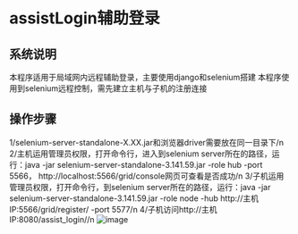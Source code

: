 # assistLogin辅助登录
## 系统说明
本程序适用于局域网内远程辅助登录，主要使用django和selenium搭建
本程序使用到selenium远程控制，需先建立主机与子机的注册连接
## 操作步骤
1/selenium-server-standalone-X.XX.jar和浏览器driver需要放在同一目录下/n
2/主机运用管理员权限，打开命令行，进入到selenium server所在的路径，运行：java -jar selenium-server-standalone-3.141.59.jar -role hub -port 5566，
http://localhost:5566/grid/console网页可查看是否成功/n
3/子机运用管理员权限，打开命令行，到selenium server所在的路径，运行：java -jar selenium-server-standalone-3.141.59.jar -role node -hub http://主机IP:5566/grid/register/ -port 5577/n
4/子机访问http://主机IP:8080/assist_login//n
![image](https://user-images.githubusercontent.com/83357789/205450345-4f7f00aa-f479-490e-a029-b4a515880aba.png)
